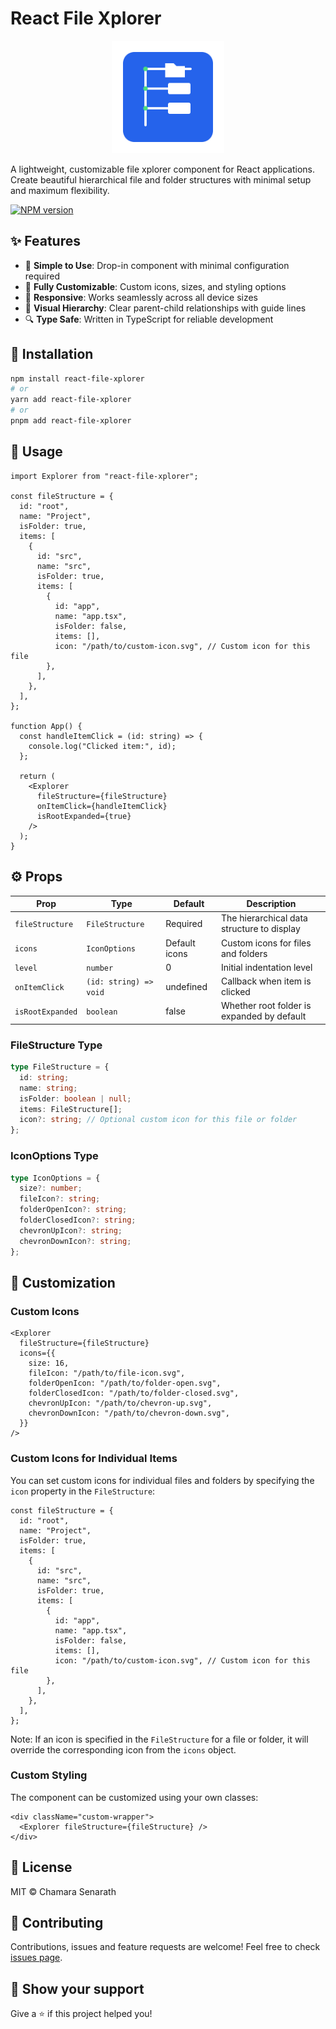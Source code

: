# React File Xplorer

<div align="center">
  <img src="./assets/logo.svg" alt="React File xplorer Logo" width="180" />
</div>

A lightweight, customizable file xplorer component for React applications. Create beautiful hierarchical file and folder structures with minimal setup and maximum flexibility.

[![NPM version](https://img.shields.io/npm/v/react-file-xplorer)](https://www.npmjs.com/package/react-file-xplorer)

<!-- [![License](https://img.shields.io/npm/l/react-file-xplorer)](https://github.com/chamara-senarath/react-file-xplorer/blob/main/LICENSE) -->

## ✨ Features

- 🎯 **Simple to Use**: Drop-in component with minimal configuration required
- 🎨 **Fully Customizable**: Custom icons, sizes, and styling options
- 📱 **Responsive**: Works seamlessly across all device sizes
- 🌳 **Visual Hierarchy**: Clear parent-child relationships with guide lines
- 🔍 **Type Safe**: Written in TypeScript for reliable development

## 🚀 Installation

```bash
npm install react-file-xplorer
# or
yarn add react-file-xplorer
# or
pnpm add react-file-xplorer
```

## 📖 Usage

```tsx
import Explorer from "react-file-xplorer";

const fileStructure = {
  id: "root",
  name: "Project",
  isFolder: true,
  items: [
    {
      id: "src",
      name: "src",
      isFolder: true,
      items: [
        {
          id: "app",
          name: "app.tsx",
          isFolder: false,
          items: [],
          icon: "/path/to/custom-icon.svg", // Custom icon for this file
        },
      ],
    },
  ],
};

function App() {
  const handleItemClick = (id: string) => {
    console.log("Clicked item:", id);
  };

  return (
    <Explorer
      fileStructure={fileStructure}
      onItemClick={handleItemClick}
      isRootExpanded={true}
    />
  );
}
```

## ⚙️ Props

| Prop             | Type                   | Default       | Description                                |
| ---------------- | ---------------------- | ------------- | ------------------------------------------ |
| `fileStructure`  | `FileStructure`        | Required      | The hierarchical data structure to display |
| `icons`          | `IconOptions`          | Default icons | Custom icons for files and folders         |
| `level`          | `number`               | 0             | Initial indentation level                  |
| `onItemClick`    | `(id: string) => void` | undefined     | Callback when item is clicked              |
| `isRootExpanded` | `boolean`              | false         | Whether root folder is expanded by default |

### FileStructure Type

```typescript
type FileStructure = {
  id: string;
  name: string;
  isFolder: boolean | null;
  items: FileStructure[];
  icon?: string; // Optional custom icon for this file or folder
};
```

### IconOptions Type

```typescript
type IconOptions = {
  size?: number;
  fileIcon?: string;
  folderOpenIcon?: string;
  folderClosedIcon?: string;
  chevronUpIcon?: string;
  chevronDownIcon?: string;
};
```

## 🎨 Customization

### Custom Icons

```tsx
<Explorer
  fileStructure={fileStructure}
  icons={{
    size: 16,
    fileIcon: "/path/to/file-icon.svg",
    folderOpenIcon: "/path/to/folder-open.svg",
    folderClosedIcon: "/path/to/folder-closed.svg",
    chevronUpIcon: "/path/to/chevron-up.svg",
    chevronDownIcon: "/path/to/chevron-down.svg",
  }}
/>
```

### Custom Icons for Individual Items

You can set custom icons for individual files and folders by specifying the `icon` property in the `FileStructure`:

```tsx
const fileStructure = {
  id: "root",
  name: "Project",
  isFolder: true,
  items: [
    {
      id: "src",
      name: "src",
      isFolder: true,
      items: [
        {
          id: "app",
          name: "app.tsx",
          isFolder: false,
          items: [],
          icon: "/path/to/custom-icon.svg", // Custom icon for this file
        },
      ],
    },
  ],
};
```

Note: If an icon is specified in the `FileStructure` for a file or folder, it will override the corresponding icon from the `icons` object.

### Custom Styling

The component can be customized using your own classes:

```tsx
<div className="custom-wrapper">
  <Explorer fileStructure={fileStructure} />
</div>
```

## 📝 License

MIT © Chamara Senarath

## 🤝 Contributing

Contributions, issues and feature requests are welcome! Feel free to check [issues page](https://github.com/chamara-senarath/react-file-xplorer/issues).

## 💖 Show your support

Give a ⭐️ if this project helped you!

